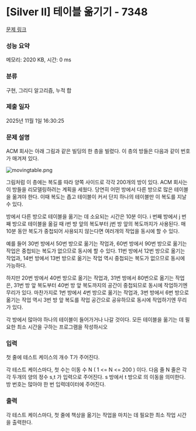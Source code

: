 # [Silver II] 테이블 옮기기 - 7348 

[문제 링크](https://www.acmicpc.net/problem/7348) 

### 성능 요약

메모리: 2020 KB, 시간: 0 ms

### 분류

구현, 그리디 알고리즘, 누적 합

### 제출 일자

2025년 11월 1일 16:30:25

### 문제 설명

<p>ACM 회사는 아래 그림과 같은 빌딩의 한 층을 빌렸다. 이 층의 방들은 다음과 같이 번호가 매겨져 있다.</p>

<p><img alt="movingtable.png" src="https://upload.acmicpc.net/13c78610-a087-45db-b9b9-d158f9015ea9/-/preview/"></p>

<p>그림처럼 이 층에는 복도를 따라 양쪽 사이드로 각각 200개의 방이 있다. ACM 회사는 이 방들을 리모델링하려는 계획을 세웠다. 당연히 어떤 방에서 다른 방으로 많은 테이블을 옮겨야 한다. 이때 복도는 좁고 테이블이 커서 단지 하나의 테이블만 이 복도를 지날 수 있다.</p>

<p>방에서 다른 방으로 테이블을 옮기는 데 소요되는 시간은 10분 이다. i 번째 방에서 j 번째 방으로 테이블을 옮길 때 i번 방 앞의 복도부터 j번 방 앞의 복도까지가 사용된다. 매 10분 동안 복도가 중첩되어 사용되지 않는다면 여러개의 작업을 동시에 할 수 있다.</p>

<p>예를 들어 30번 방에서 50번 방으로 옮기는 작업과, 60번 방에서 90번 방으로 옮기는 작업은 중첩되는 복도가 없으므로 동시에 할 수 있다. 11번 방에서 12번 방으로 옮기는 작업과, 14번 방에서 13번 방으로 옮기는 작업 역시 중첩되는 복도가 없으므로 동시에 가능하다.</p>

<p>하지만 20번 방에서 40번 방으로 옮기는 작업과, 31번 방에서 80번으로 옮기는 작업은, 31번 방 앞 복도부터 40번 방 앞 복도까지의 공간이 중첩되므로 동시에 작업하기엔 무리가 있다. 마찬가지로 1번 방에서 4번 방으로 옮기는 작업과, 3번 방에서 6번 방으로 옮기는 작업 역시 3번 방 앞 복도를 작업 공간으로 공유하므로 동시에 작업하기엔 무리가 있다.</p>

<p>각 방에서 많아야 하나의 테이블이 들어가거나 나갈 것이다. 모든 테이블을 옮기는 데 필요한 최소 시간을 구하는 프로그램을 작성하시오</p>

### 입력 

 <p>첫 줄에 테스트 케이스의 개수 T가 주어진다.</p>

<p>각 테스트 케이스마다, 첫 수는 이동 수 N ( 1 <= N <= 200 ) 이다. 다음 줄 N 줄은 각 각 두개의 양의 정수 s,t 가 입력으로 주어진다. s 방에서 t 방으로 의 이동을 의미한다. 방 번호는 많아야 한 번 입력데이터에 주어진다.</p>

### 출력 

 <p>각 테스트 케이스마다, 첫 줄에 책상을 옮기는 작업을 마치는 데 필요한 최소 작업 시간을 출력한다.</p>

